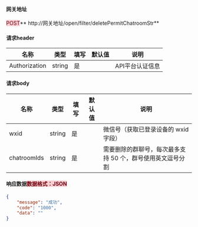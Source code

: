 #### 网关地址


<font style="background:#F8CED3;color:#70000D">POST</font>** http://网关地址/open/filter/deletePermitChatroomStr**



#### 请求header
| **名称** | **类型** | **填写** | **默认值** | **说明** |
| --- | --- | --- | --- | --- |
| Authorization | string | 是 |  | API平台认证信息 |


#### 
#### 请求body
| **名称** | **类型** | **填写** | **默认值** | **说明** |
| --- | --- | --- | --- | --- |
| wxid | string | 是 |  | 微信号（获取已登录设备的 wxid 字段） |
| chatroomIds | string | 是 |  | 需要删除的群聊号，每次最多支持 50 个，群号使用英文逗号分割 |


#### 
#### 响应数据<font style="background:#F8CED3;color:#70000D">数据格式：JSON</font>
```json
{
    "message": "成功",
    "code": "1000",
    "data": ""
}
```

#### 
